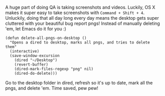 A huge part of doing QA is taking screenshots and videos. Luckily, OS X makes it super easy to take screenshots with `Command + Shift + 4`. Unluckily, doing that all day long every day means the desktop gets super cluttered with your beautiful bug report pngs! Instead of manually deleting 'em, let Emacs do it for you :)

    (defun delete-all-pngs-on-desktop ()
      "Opens a dired to desktop, marks all pngs, and tries to delete
    them"
      (interactive)
      (save-window-excursion
        (dired "~/Desktop")
        (revert-buffer)
        (dired-mark-files-regexp "png" nil)
        (dired-do-delete)))

Go to the desktop folder in dired, refresh so it's up to date, mark all the pngs, and delete 'em. Time saved, pew pew!

